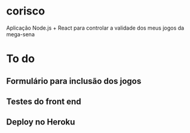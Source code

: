 # corisco
Aplicação Node.js + React para controlar a validade dos meus jogos da mega-sena

# To do
## Formulário para inclusão dos jogos
## Testes do front end
## Deploy no Heroku